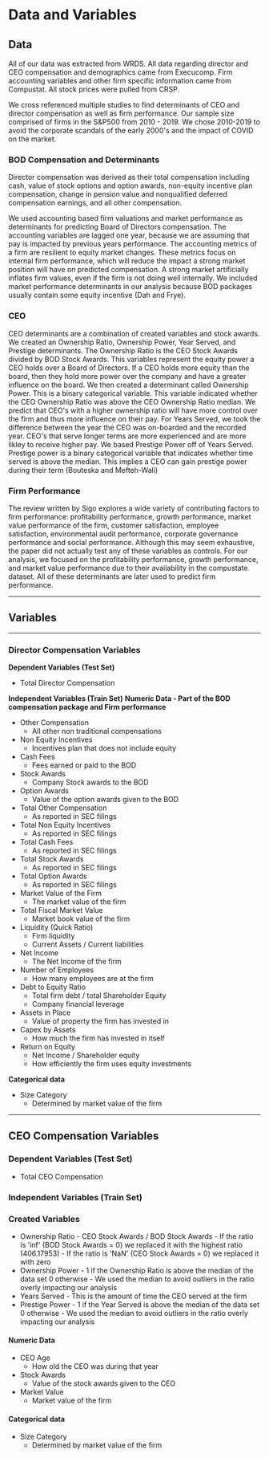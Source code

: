 # Data and Variables

## Data

All of our data was extracted from WRDS. All data regarding director and CEO compensation and demographics came from Execucomp. Firm accounting variables and other firm specific information came from Compustat. All stock prices were pulled from CRSP.

We cross referenced multiple studies to find determinants of CEO and director compensation as well as firm performance. Our sample size comprised of firms in the S&P500 from 2010 - 2019. We chose 2010-2019 to avoid the corporate scandals of the early 2000's and the impact of COVID on the market.

### BOD Compensation and Determinants
Director compensation was derived as their total compensation including cash, value of stock options and option awards, non-equity incentive plan compensation, change in pension value and nonqualified deferred compensation earnings, and all other compensation.

We used accounting based firm valuations and market performance as determinants for predicting Board of Directors
compensation. The accounting variables are lagged one year, because we are assuming that pay is impacted by 
previous years performance. The accounting metrics of a firm are resilient to equity market changes. These 
metrics focus on internal firm performance, which will reduce the impact a strong market position will have on 
predicted compensation. A strong market artificially inflates firm values, even if the firm is not doing well 
internally. We included market performance determinants in our analysis because BOD packages usually contain some 
equity incentive (Dah and Frye).

### CEO
CEO determinants are a combination of created variables and stock awards. We created an Ownership Ratio, 
Ownership Power, Year Served, and Prestige determinants. The Ownership Ratio is the CEO Stock Awards divided by 
BOD Stock Awards. This variables represent the equity power a CEO holds over a Board of Directors. If a CEO holds more equity than the board, then they hold more power over the company and have a greater influence on the board. We then created a determinant called Ownership Power. This is a binary categorical variable. This variable indicated whether the CEO Ownership Ratio was above the CEO Ownership Ratio median. We predict that CEO's with a higher ownership ratio will have more control over the firm and thus more influence on their pay. For Years Served, we took the difference between the year the CEO was on-boarded and the recorded year. CEO's that serve longer terms are more experienced and are more likley to receive higher pay. We based Prestige Power off of Years Served. Prestige power is a binary categorical variable that indicates whether time served is above the median. This implies a CEO can gain prestige power during their term (Bouteska and Mefteh-Wali)

### Firm Performance
The review written by Sigo explores a wide variety of contributing factors to firm performance: profitability performance, growth performance, market value performance of the firm, customer satisfaction, employee satisfaction, environmental audit performance, corporate governance performance and social performance. Although this may seem exhaustive, the paper did not actually test any of these variables as controls. For our analysis, we focused on the profitability performance, growth performance, and market value performance due to their availability in the compustate dataset. All of these determinants are later used to predict firm performance.



-----------


## Variables
-----------

### Director Compensation Variables

__Dependent Variables (Test Set)__
- Total Director Compensation


__Independent Variables (Train Set)__
__Numeric Data - Part of the BOD compensation package and Firm performance__
- Other Compensation
    - All other non traditional compensations
- Non Equity Incentives
    - Incentives plan that does not include equity
- Cash Fees
    - Fees earned or paid to the BOD
- Stock Awards
    - Company Stock awards to the BOD
- Option Awards
    - Value of the option awards given to the BOD
- Total Other Compensation
    - As reported in SEC filings
- Total Non Equity Incentives
    - As reported in SEC filings
- Total Cash Fees
    - As reported in SEC filings
- Total Stock Awards
    - As reported in SEC filings
- Total Option Awards
    - As reported in SEC filings
- Market Value of the Firm
    - The market value of the firm
- Total Fiscal Market Value
    - Market book value of the firm
- Liquidity (Quick Ratio)
    - Firm liquidity
    - Current Assets / Current liabilities
- Net Income
    - The Net Income of the firm
- Number of Employees
    - How many employees are at the firm
- Debt to Equity Ratio
    - Total firm debt / total Shareholder Equity
    - Company financial leverage
- Assets in Place
    - Value of property the firm has invested in
- Capex by Assets
    - How much the firm has invested in itself
- Return on Equity
    - Net Income / Shareholder equity
    - How efficiently the firm uses equity investments
 
__Categorical data__
- Size Category
    - Determined by market value of the firm
-----------

## CEO Compensation Variables
### Dependent Variables (Test Set)
- Total CEO Compensation
### Independent Variables (Train Set)
### Created Variables
- Ownership Ratio
      - CEO Stock Awards / BOD Stock Awards
      - If the ratio is 'inf' (BOD Stock Awards = 0) we replaced it with the highest ratio (406.17953)
          - If the ratio is 'NaN' (CEO Stock Awards = 0) we replaced it with zero
- Ownership Power
      - 1 if the Ownership Ratio is above the median of the data set 0 otherwise
      - We used the median to avoid outliers in the ratio overly impacting our analysis
- Years Served
      - This is the amount of time the CEO served at the firm 
- Prestige Power
       - 1 if the Year Served is above the median of the data set 0 otherwise
       - We used the median to avoid outliers in the ratio overly impacting our analysis
#### Numeric Data
- CEO Age
     - How old the CEO was during that year
- Stock Awards
    - Value of the stock awards given to the CEO
- Market Value
    - Market value of the firm
#### Categorical data
- Size Category
   - Determined by market value of the firm

